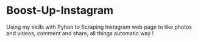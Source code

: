 # Boost-Up-Instagram
Using my skills with Pyhon to Scraping Instagram web page to like photos and videos, comment and share, all things automatic way !
